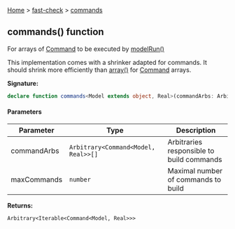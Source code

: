 [Home](/) &gt; [fast-check](../fast-check.md) &gt; [commands](commands_2.md)

## commands() function

For arrays of [Command](Command.md) to be executed by [modelRun()](modelRun_1.md)

This implementation comes with a shrinker adapted for commands. It should shrink more efficiently than [array()](array_1.md) for [Command](Command.md) arrays.

<b>Signature:</b>

```typescript
declare function commands<Model extends object, Real>(commandArbs: Arbitrary<Command<Model, Real>>[], maxCommands?: number): Arbitrary<Iterable<Command<Model, Real>>>;
```

#### Parameters

|  Parameter | Type | Description |
|  --- | --- | --- |
|  commandArbs | <code>Arbitrary&lt;Command&lt;Model, Real&gt;&gt;[]</code> | Arbitraries responsible to build commands |
|  maxCommands | <code>number</code> | Maximal number of commands to build |

<b>Returns:</b>

`Arbitrary<Iterable<Command<Model, Real>>>`

